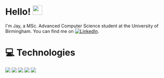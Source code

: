 # Hello! <img src="https://raw.githubusercontent.com/MartinHeinz/MartinHeinz/master/wave.gif" width="30px">
I'm Jay, a MSc. Advanced Computer Science student at the University of Birmingham. You can find me on [![LinkedIn][1.1]][1].

# &#128187; Technologies
![](https://img.shields.io/badge/Windows-0078D6?style=for-the-badge&logo=windows&logoColor=white)
![](https://img.shields.io/badge/Ubuntu-E95420?style=for-the-badge&logo=ubuntu&logoColor=white)
![](https://img.shields.io/badge/Python-3776AB?style=for-the-badge&logo=python&logoColor=white)
![](https://img.shields.io/badge/Java-ED8B00?style=for-the-badge&logo=java&logoColor=white)
![](https://img.shields.io/badge/PostgreSQL-316192?style=for-the-badge&logo=postgresql&logoColor=white)


<!-- icons without padding -->
[1.1]: https://raw.githubusercontent.com/MartinHeinz/MartinHeinz/master/linkedin-3-16.png (LinkedIn icon without padding)

<!-- links to my social media accounts -->
[1]: linkedin.com/in/jay-p-upadhyay

<!---
ProbablyNotJay/ProbablyNotJay is a ✨ special ✨ repository because its `README.md` (this file) appears on your GitHub profile.
You can click the Preview link to take a look at your changes.
--->
